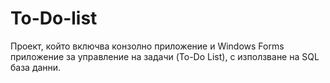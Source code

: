 # To-Do-list
Проект, който включва конзолно приложение и Windows Forms приложение за управление на задачи (To-Do List), с използване на SQL база данни.
